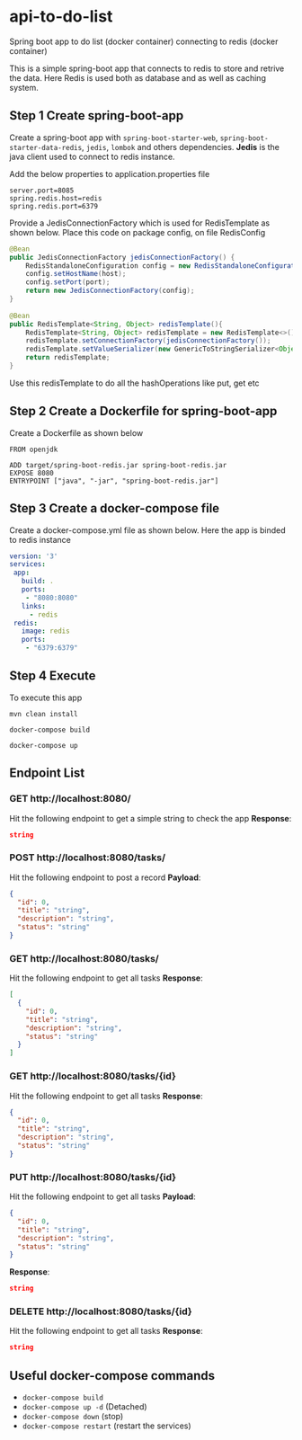# api-to-do-list
Spring boot app to do list (docker container) connecting to redis (docker container)

This is a simple spring-boot app that connects to redis to store and retrive the data.
Here Redis is used both as database and as well as caching system.

## Step 1 Create spring-boot-app
Create a spring-boot app with `spring-boot-starter-web`, `spring-boot-starter-data-redis`, `jedis`, `lombok` and others dependencies.
**Jedis** is the java client used to connect to redis instance.

Add the below properties to application.properties file
```
server.port=8085
spring.redis.host=redis
spring.redis.port=6379
```

Provide a JedisConnectionFactory which is used for RedisTemplate as shown below. Place this code on package config, on file RedisConfig
```java
@Bean
public JedisConnectionFactory jedisConnectionFactory() {
	RedisStandaloneConfiguration config = new RedisStandaloneConfiguration();
	config.setHostName(host);
	config.setPort(port);
	return new JedisConnectionFactory(config);
}
	
@Bean
public RedisTemplate<String, Object> redisTemplate(){
	RedisTemplate<String, Object> redisTemplate = new RedisTemplate<>();
	redisTemplate.setConnectionFactory(jedisConnectionFactory());
	redisTemplate.setValueSerializer(new GenericToStringSerializer<Object>(Object.class));
	return redisTemplate;
}
 ```
Use this redisTemplate to do all the hashOperations like put, get etc

## Step 2 Create a Dockerfile for spring-boot-app
Create a Dockerfile as shown below
 ```
FROM openjdk

ADD target/spring-boot-redis.jar spring-boot-redis.jar
EXPOSE 8080
ENTRYPOINT ["java", "-jar", "spring-boot-redis.jar"]
 ```

## Step 3 Create a docker-compose file
Create a docker-compose.yml file as shown below. Here the app is binded to redis instance
 ```yml
 version: '3'
services:
  app:
    build: .
    ports:
     - "8080:8080"
    links:
      - redis
  redis:
    image: redis
    ports:
     - "6379:6379"
```

## Step 4 Execute
To execute this app<br/>

    mvn clean install
  
    docker-compose build
  
    docker-compose up

## Endpoint List
### GET http://localhost:8080/
Hit the following endpoint to get a simple string to check the app
**Response**:
```json
string
```

### POST http://localhost:8080/tasks/
Hit the following endpoint to post a record
**Payload**:
```json
{
  "id": 0,
  "title": "string",
  "description": "string",
  "status": "string"
}
```

### GET http://localhost:8080/tasks/
Hit the following endpoint to get all tasks
**Response**:
```json
[
  {
    "id": 0,
    "title": "string",
    "description": "string",
    "status": "string"
  }
]
```

### GET http://localhost:8080/tasks/{id}
Hit the following endpoint to get all tasks
**Response**:
```json
{
  "id": 0,
  "title": "string",
  "description": "string",
  "status": "string"
}
```

### PUT http://localhost:8080/tasks/{id}
Hit the following endpoint to get all tasks
**Payload**:
```json
{
  "id": 0,
  "title": "string",
  "description": "string",
  "status": "string"
}
```
**Response**:
```json
string
```

### DELETE http://localhost:8080/tasks/{id}
Hit the following endpoint to get all tasks
**Response**:
```json
string
```

## Useful docker-compose commands
- `docker-compose build`
- `docker-compose up -d` (Detached)
- `docker-compose down` (stop)
- `docker-compose restart` (restart the services)